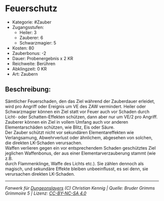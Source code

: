 # Feuerschutz  
- Kategorie: #Zauber  
- Zugangsstufen:  
  - Heiler: 3  
  - Zauberer: 6  
  - Schwarzmagier: 5  
- Kosten: 80  
- Zauberbonus: -2  
- Dauer: Probenergebnis x 2 KR  
- Reichweite: Berühren  
- Abklingzeit: 0 KR  
- Art: Zaubern     

## Beschreibung:
Sämtlicher Feuerschaden, den das Ziel während der Zauberdauer erleidet, wird pro Angriff oder Ereignis um VE des ZAW vermindert. Heiler oder Schwarzmagier können ein Ziel statt vor Feuer auch vor Schaden durch Licht- oder Schatten-Effekten schützen, dann aber nur um VE/2 pro Angriff.<br>Zauberer können ein Ziel in vollem Umfang auch vor anderen Elementarschäden schützen, wie Blitz, Eis oder Säure.<br>Der Zauber schützt nicht vor sekundären Elementareffekten wie Verlangsamung, Abwehrverlust oder ähnlichem, abgesehen von solchen, die direkten LK-Schaden verursachen.<br>Waffen verlieren gegen ein vor entsprechendem Schaden geschütztes Ziel jeglichen Waffenbonus, der aus einer Elementarverzauberung stammt (wie z.B.<br>durch Flammenklinge, Waffe des Lichts etc.). Sie zählen dennoch als magisch, und sekundäre Effekte bleiben unbeeinflusst, es sei denn, sie verursachen direkten LK-Schaden.


___
*Fanwerk für [Dungeonslayers](https://www.dungeonslayers.net/) (C) Christian Kennig | Quelle: Bruder Grimms Grimmoire 5 | Lizenz: [CC-BY-NC-SA 4.0](https://creativecommons.org/licenses/by-nc-sa/4.0/deed.de)*